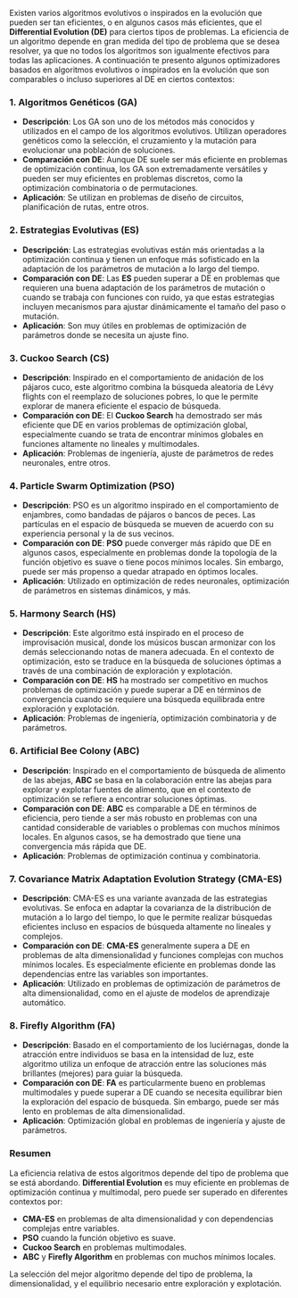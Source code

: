 Existen varios algoritmos evolutivos o inspirados en la evolución que pueden ser tan eficientes, o en algunos casos más eficientes, que el **Differential Evolution (DE)** para ciertos tipos de problemas. La eficiencia de un algoritmo depende en gran medida del tipo de problema que se desea resolver, ya que no todos los algoritmos son igualmente efectivos para todas las aplicaciones. A continuación te presento algunos optimizadores basados en algoritmos evolutivos o inspirados en la evolución que son comparables o incluso superiores al DE en ciertos contextos:

### 1. **Algoritmos Genéticos (GA)**
- **Descripción**: Los GA son uno de los métodos más conocidos y utilizados en el campo de los algoritmos evolutivos. Utilizan operadores genéticos como la selección, el cruzamiento y la mutación para evolucionar una población de soluciones.
- **Comparación con DE**: Aunque DE suele ser más eficiente en problemas de optimización continua, los GA son extremadamente versátiles y pueden ser muy eficientes en problemas discretos, como la optimización combinatoria o de permutaciones.
- **Aplicación**: Se utilizan en problemas de diseño de circuitos, planificación de rutas, entre otros.

### 2. **Estrategias Evolutivas (ES)**
- **Descripción**: Las estrategias evolutivas están más orientadas a la optimización continua y tienen un enfoque más sofisticado en la adaptación de los parámetros de mutación a lo largo del tiempo.
- **Comparación con DE**: Las **ES** pueden superar a DE en problemas que requieren una buena adaptación de los parámetros de mutación o cuando se trabaja con funciones con ruido, ya que estas estrategias incluyen mecanismos para ajustar dinámicamente el tamaño del paso o mutación.
- **Aplicación**: Son muy útiles en problemas de optimización de parámetros donde se necesita un ajuste fino.

### 3. **Cuckoo Search (CS)**
- **Descripción**: Inspirado en el comportamiento de anidación de los pájaros cuco, este algoritmo combina la búsqueda aleatoria de Lévy flights con el reemplazo de soluciones pobres, lo que le permite explorar de manera eficiente el espacio de búsqueda.
- **Comparación con DE**: El **Cuckoo Search** ha demostrado ser más eficiente que DE en varios problemas de optimización global, especialmente cuando se trata de encontrar mínimos globales en funciones altamente no lineales y multimodales.
- **Aplicación**: Problemas de ingeniería, ajuste de parámetros de redes neuronales, entre otros.

### 4. **Particle Swarm Optimization (PSO)**
- **Descripción**: PSO es un algoritmo inspirado en el comportamiento de enjambres, como bandadas de pájaros o bancos de peces. Las partículas en el espacio de búsqueda se mueven de acuerdo con su experiencia personal y la de sus vecinos.
- **Comparación con DE**: **PSO** puede converger más rápido que DE en algunos casos, especialmente en problemas donde la topología de la función objetivo es suave o tiene pocos mínimos locales. Sin embargo, puede ser más propenso a quedar atrapado en óptimos locales.
- **Aplicación**: Utilizado en optimización de redes neuronales, optimización de parámetros en sistemas dinámicos, y más.

### 5. **Harmony Search (HS)**
- **Descripción**: Este algoritmo está inspirado en el proceso de improvisación musical, donde los músicos buscan armonizar con los demás seleccionando notas de manera adecuada. En el contexto de optimización, esto se traduce en la búsqueda de soluciones óptimas a través de una combinación de exploración y explotación.
- **Comparación con DE**: **HS** ha mostrado ser competitivo en muchos problemas de optimización y puede superar a DE en términos de convergencia cuando se requiere una búsqueda equilibrada entre exploración y explotación.
- **Aplicación**: Problemas de ingeniería, optimización combinatoria y de parámetros.

### 6. **Artificial Bee Colony (ABC)**
- **Descripción**: Inspirado en el comportamiento de búsqueda de alimento de las abejas, **ABC** se basa en la colaboración entre las abejas para explorar y explotar fuentes de alimento, que en el contexto de optimización se refiere a encontrar soluciones óptimas.
- **Comparación con DE**: **ABC** es comparable a DE en términos de eficiencia, pero tiende a ser más robusto en problemas con una cantidad considerable de variables o problemas con muchos mínimos locales. En algunos casos, se ha demostrado que tiene una convergencia más rápida que DE.
- **Aplicación**: Problemas de optimización continua y combinatoria.

### 7. **Covariance Matrix Adaptation Evolution Strategy (CMA-ES)**
- **Descripción**: CMA-ES es una variante avanzada de las estrategias evolutivas. Se enfoca en adaptar la covarianza de la distribución de mutación a lo largo del tiempo, lo que le permite realizar búsquedas eficientes incluso en espacios de búsqueda altamente no lineales y complejos.
- **Comparación con DE**: **CMA-ES** generalmente supera a DE en problemas de alta dimensionalidad y funciones complejas con muchos mínimos locales. Es especialmente eficiente en problemas donde las dependencias entre las variables son importantes.
- **Aplicación**: Utilizado en problemas de optimización de parámetros de alta dimensionalidad, como en el ajuste de modelos de aprendizaje automático.

### 8. **Firefly Algorithm (FA)**
- **Descripción**: Basado en el comportamiento de los luciérnagas, donde la atracción entre individuos se basa en la intensidad de luz, este algoritmo utiliza un enfoque de atracción entre las soluciones más brillantes (mejores) para guiar la búsqueda.
- **Comparación con DE**: **FA** es particularmente bueno en problemas multimodales y puede superar a DE cuando se necesita equilibrar bien la exploración del espacio de búsqueda. Sin embargo, puede ser más lento en problemas de alta dimensionalidad.
- **Aplicación**: Optimización global en problemas de ingeniería y ajuste de parámetros.

### Resumen
La eficiencia relativa de estos algoritmos depende del tipo de problema que se está abordando. **Differential Evolution** es muy eficiente en problemas de optimización continua y multimodal, pero puede ser superado en diferentes contextos por:

- **CMA-ES** en problemas de alta dimensionalidad y con dependencias complejas entre variables.
- **PSO** cuando la función objetivo es suave.
- **Cuckoo Search** en problemas multimodales.
- **ABC** y **Firefly Algorithm** en problemas con muchos mínimos locales.

La selección del mejor algoritmo depende del tipo de problema, la dimensionalidad, y el equilibrio necesario entre exploración y explotación.